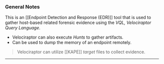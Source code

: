 ### General Notes

This is an [[Endpoint Detection and Response (EDR)]] tool that is used to gather host-based related forensic evidence using the *VQL, Velociraptor Query Language*.
- Velociraptor can also execute *Hunts* to gather artifacts.
- Can be used to dump the memory of an endpoint remotely.

> Velociraptor can utilize [[KAPE]] *target* files to collect evidence.

---
